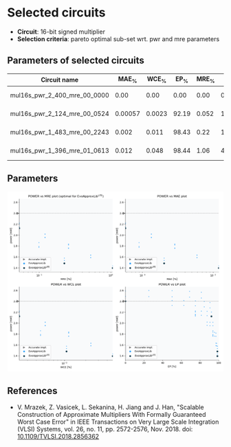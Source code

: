 
Selected circuits
===================
 - **Circuit**: 16-bit signed multiplier
 - **Selection criteria**: pareto optimal sub-set wrt. pwr and mre parameters

Parameters of selected circuits
----------------------------

| Circuit name | MAE<sub>%</sub> | WCE<sub>%</sub> | EP<sub>%</sub> | MRE<sub>%</sub> | MSE | Download |
| --- |  --- | --- | --- | --- | --- | --- | 
| mul16s_pwr_2_400_mre_00_0000 | 0.00 | 0.00 | 0.00 | 0.00 | 0 |  [[Verilog<sub>generic</sub>](mul16s_pwr_2_400_mre_00_0000_gen.v)]  [[C](mul16s_pwr_2_400_mre_00_0000.c)] |
| mul16s_pwr_2_124_mre_00_0524 | 0.00057 | 0.0023 | 92.19 | 0.052 | 12526.994e5 |   [[Verilog<sub>PDK45</sub>](mul16s_pwr_2_124_mre_00_0524_pdk45.v)] [[C](mul16s_pwr_2_124_mre_00_0524.c)] |
| mul16s_pwr_1_483_mre_00_2243 | 0.002 | 0.011 | 98.43 | 0.22 | 12526.988e6 |   [[Verilog<sub>PDK45</sub>](mul16s_pwr_1_483_mre_00_2243_pdk45.v)] [[C](mul16s_pwr_1_483_mre_00_2243.c)] |
| mul16s_pwr_1_396_mre_01_0613 | 0.012 | 0.048 | 98.44 | 1.06 | 47727.824e7 |   [[Verilog<sub>PDK45</sub>](mul16s_pwr_1_396_mre_01_0613_pdk45.v)] [[C](mul16s_pwr_1_396_mre_01_0613.c)] |
    
Parameters
--------------
![Parameters figure](fig.png)

References
--------------
   - V. Mrazek, Z. Vasicek, L. Sekanina, H. Jiang and J. Han, "Scalable Construction of Approximate Multipliers With Formally Guaranteed Worst Case Error" in IEEE Transactions on Very Large Scale Integration (VLSI) Systems, vol. 26, no. 11, pp. 2572-2576, Nov. 2018. doi: [10.1109/TVLSI.2018.2856362](https://dx.doi.org/10.1109/TVLSI.2018.2856362)

             